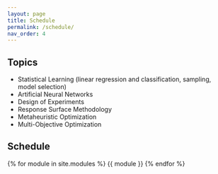 ```yaml
---
layout: page
title: Schedule
permalink: /schedule/
nav_order: 4
---
```


## Topics

- Statistical Learning (linear regression and classification, sampling, model selection)
- Artificial Neural Networks
- Design of Experiments
- Response Surface Methodology
- Metaheuristic Optimization
- Multi-Objective Optimization

## Schedule

{% for module in site.modules %} {{ module }} {% endfor %}